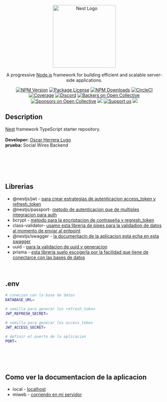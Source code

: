 <p align="center">
  <a href="http://nestjs.com/" target="blank"><img src="https://nestjs.com/img/logo-small.svg" width="200" alt="Nest Logo" /></a>
</p>

[circleci-image]: https://img.shields.io/circleci/build/github/nestjs/nest/master?token=abc123def456
[circleci-url]: https://circleci.com/gh/nestjs/nest

  <p align="center">A progressive <a href="http://nodejs.org" target="_blank">Node.js</a> framework for building efficient and scalable server-side applications.</p>
    <p align="center">
<a href="https://www.npmjs.com/~nestjscore" target="_blank"><img src="https://img.shields.io/npm/v/@nestjs/core.svg" alt="NPM Version" /></a>
<a href="https://www.npmjs.com/~nestjscore" target="_blank"><img src="https://img.shields.io/npm/l/@nestjs/core.svg" alt="Package License" /></a>
<a href="https://www.npmjs.com/~nestjscore" target="_blank"><img src="https://img.shields.io/npm/dm/@nestjs/common.svg" alt="NPM Downloads" /></a>
<a href="https://circleci.com/gh/nestjs/nest" target="_blank"><img src="https://img.shields.io/circleci/build/github/nestjs/nest/master" alt="CircleCI" /></a>
<a href="https://coveralls.io/github/nestjs/nest?branch=master" target="_blank"><img src="https://coveralls.io/repos/github/nestjs/nest/badge.svg?branch=master#9" alt="Coverage" /></a>
<a href="https://discord.gg/G7Qnnhy" target="_blank"><img src="https://img.shields.io/badge/discord-online-brightgreen.svg" alt="Discord"/></a>
<a href="https://opencollective.com/nest#backer" target="_blank"><img src="https://opencollective.com/nest/backers/badge.svg" alt="Backers on Open Collective" /></a>
<a href="https://opencollective.com/nest#sponsor" target="_blank"><img src="https://opencollective.com/nest/sponsors/badge.svg" alt="Sponsors on Open Collective" /></a>
  <a href="https://paypal.me/kamilmysliwiec" target="_blank"><img src="https://img.shields.io/badge/Donate-PayPal-ff3f59.svg"/></a>
    <a href="https://opencollective.com/nest#sponsor"  target="_blank"><img src="https://img.shields.io/badge/Support%20us-Open%20Collective-41B883.svg" alt="Support us"></a>
  <a href="https://twitter.com/nestframework" target="_blank"><img src="https://img.shields.io/twitter/follow/nestframework.svg?style=social&label=Follow"></a>
</p>
  <!--[![Backers on Open Collective](https://opencollective.com/nest/backers/badge.svg)](https://opencollective.com/nest#backer)
  [![Sponsors on Open Collective](https://opencollective.com/nest/sponsors/badge.svg)](https://opencollective.com/nest#sponsor)-->

## Description

[Nest](https://github.com/nestjs/nest) framework TypeScript starter repository.
</br>
</br>
**Developer:** [Oscar Herrera Lugo](https://www.linkedin.com/in/osedhelu/)
</br>
**prueba:** Social Wires Backend

</br>
</br>
</br>
</br>

## Librerias

- @nestjs/jwt - [para crear estrategias de autenticacion access_token y refresh_token]()
- @nestjs/passport- [metodo de autenticacion que de multiples integracion para auth]()
- bcrypt - [metodo para la encriptacion de contraseña y regresh_token]()
- class-validator- [usamo esta libreria de pipes para la validadion de datos al momento de enviar al entpoint]()
- @nestjs/swagger - [la documentacin de la aplicacion esta echa en esta swagger]()
- uuid - [para la validacion de uuid y generacion]()
- prisma - [esta libreria suelo escogerla por la facilidad que tiene de conectarce con las bases de datos]()
  </br>
  </br>
  </br>

## .env

```bash
# conecion con la base de datos
DATABASE_URL=

# semilla para generar los refresh_token
JWT_REFRESH_SECRET=

# semilla para generar los access_token
JWT_ACCESS_SECRET=

# definir el puerto de la aplicacion
PORT=
```

</br>
</br>
</br>

## Como ver la documentacion de la aplicacion

- local - [localhost](http://localhost:3001/docs)
- miweb - [corriendo en mi servidor](http://190.85.54.78:2342/docs)
